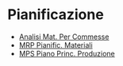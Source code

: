 # Pianificazione
- [Analisi Mat. Per Commesse](Sorgenti/TA/B£A/JM.md)
- [MRP Pianific. Materiali](Sorgenti/TA/B£A/M5.md)
- [MPS Piano Princ. Produzione](Sorgenti/TA/B£A/MP.md)
